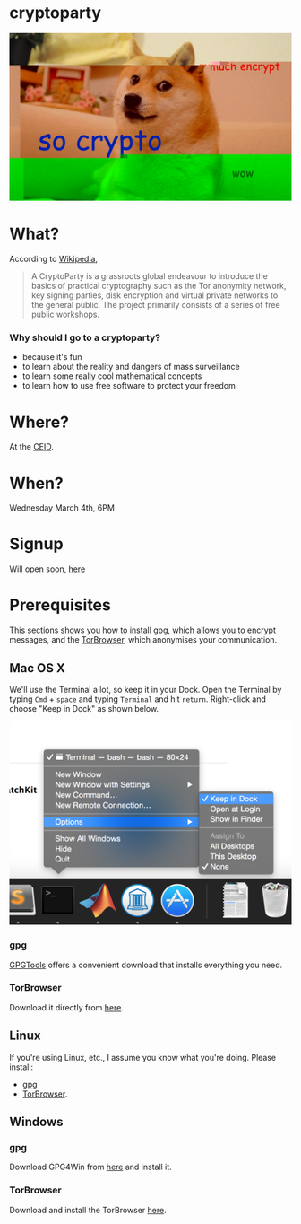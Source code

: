 # cryptoparty

![](assets/banner2.png)

# What?

According to [Wikipedia](https://en.wikipedia.org/wiki/Cryptoparty),

> A CryptoParty is a grassroots global endeavour to introduce the basics of practical cryptography such as the Tor anonymity network, key signing parties, disk encryption and virtual private networks to the general public. The project primarily consists of a series of free public workshops.

### Why should I go to a cryptoparty?

* because it's fun
* to learn about the reality and dangers of mass surveillance 
* to learn some really cool mathematical concepts
* to learn how to use free software to protect your freedom

# Where?

At the [CEID](http://ceid.yale.edu/).

# When?

Wednesday March 4th, 6PM

# Signup

Will open soon, [here](https://classesv2.yale.edu/portal/site/da1d2f4d-8e69-4193-b6ef-5a60987b5e4f)

# Prerequisites 

This sections shows you how to install [gpg](https://www.gnupg.org/), which allows you to encrypt messages, and the [TorBrowser](https://www.torproject.org/), which anonymises your communication. 

## Mac OS X

We'll use the Terminal a lot, so keep it in your Dock. Open the Terminal by typing `Cmd` + `space` and typing `Terminal` and hit `return`. Right-click and choose "Keep in Dock" as shown below. 

![](assets/terminal-dock.png)

### gpg

[GPGTools](https://gpgtools.org/) offers a convenient download that installs everything you need. 

### TorBrowser

Download it directly from [here](https://www.torproject.org/projects/torbrowser.html.en).


## Linux

If you're using Linux, etc., I assume you know what you're doing. Please install:

* [gpg](https://www.gnupg.org/)
* [TorBrowser](https://www.torproject.org/). 

## Windows 

### gpg

Download GPG4Win from [here](http://gpg4win.org/download.html) and install it. 

### TorBrowser

Download and install the TorBrowser [here](https://www.torproject.org/projects/torbrowser.html.en#windows).

